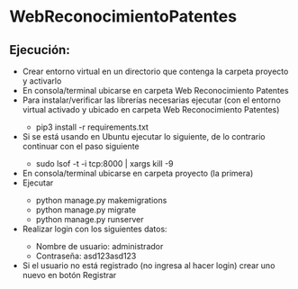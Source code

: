 # WebReconocimientoPatentes

<h2>Ejecución:</h2>
<ul>
	<li>Crear entorno virtual en un directorio que contenga la carpeta proyecto y activarlo</li>
	<li>En consola/terminal ubicarse en carpeta Web Reconocimiento Patentes</li>
	<li>Para instalar/verificar las librerías necesarias ejecutar (con el entorno virtual activado y ubicado en carpeta Web Reconocimiento Patentes)</li>
	<ul>
		<li>pip3 install -r requirements.txt</li>
	</ul>
	<li>Si se está usando en Ubuntu ejecutar lo siguiente, de lo contrario continuar con el paso siguiente</li>
	<ul>
		<li>sudo lsof -t -i tcp:8000 | xargs kill -9</li>
	</ul>
	<li>En consola/terminal ubicarse en carpeta proyecto (la primera)</li>
	<li>Ejecutar</li>
	<ul>
		<li>python manage.py makemigrations</li>
		<li>python manage.py migrate</li>
		<li>python manage.py runserver</li>
	</ul>
	<li>Realizar login con los siguientes datos:</li>
	<ul>
		<li>Nombre de usuario: administrador</li>
		<li>Contraseña: asd123asd123</li>
	</ul>
	<li>Si el usuario no está registrado (no ingresa al hacer login) crear uno nuevo en botón Registrar</li>
</ul>
